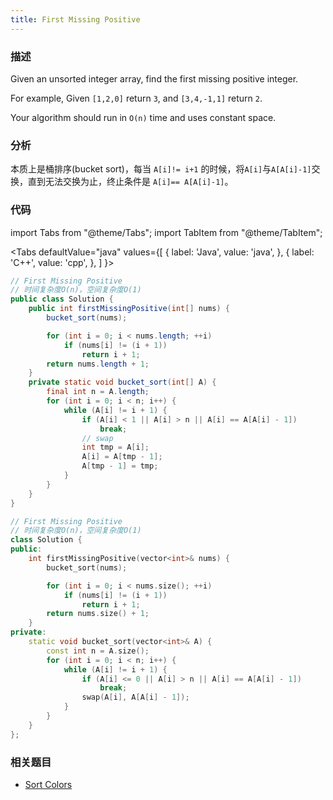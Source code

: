 ```yaml
---
title: First Missing Positive
---
```


### 描述

Given an unsorted integer array, find the first missing positive integer.

For example,
Given `[1,2,0]` return `3`,
and `[3,4,-1,1]` return `2`.

Your algorithm should run in `O(n)` time and uses constant space.

### 分析

本质上是桶排序(bucket sort)，每当 `A[i]!= i+1` 的时候，将`A[i]`与`A[A[i]-1]`交换，直到无法交换为止，终止条件是 `A[i]== A[A[i]-1]`。

### 代码

import Tabs from "@theme/Tabs";
import TabItem from "@theme/TabItem";

<Tabs
defaultValue="java"
values={[
{ label: 'Java', value: 'java', },
{ label: 'C++', value: 'cpp', },
]
}>
<TabItem value="java">

```java
// First Missing Positive
// 时间复杂度O(n)，空间复杂度O(1)
public class Solution {
    public int firstMissingPositive(int[] nums) {
        bucket_sort(nums);

        for (int i = 0; i < nums.length; ++i)
            if (nums[i] != (i + 1))
                return i + 1;
        return nums.length + 1;
    }
    private static void bucket_sort(int[] A) {
        final int n = A.length;
        for (int i = 0; i < n; i++) {
            while (A[i] != i + 1) {
                if (A[i] < 1 || A[i] > n || A[i] == A[A[i] - 1])
                    break;
                // swap
                int tmp = A[i];
                A[i] = A[tmp - 1];
                A[tmp - 1] = tmp;
            }
        }
    }
}
```

</TabItem>
<TabItem value="cpp">

```cpp
// First Missing Positive
// 时间复杂度O(n)，空间复杂度O(1)
class Solution {
public:
    int firstMissingPositive(vector<int>& nums) {
        bucket_sort(nums);

        for (int i = 0; i < nums.size(); ++i)
            if (nums[i] != (i + 1))
                return i + 1;
        return nums.size() + 1;
    }
private:
    static void bucket_sort(vector<int>& A) {
        const int n = A.size();
        for (int i = 0; i < n; i++) {
            while (A[i] != i + 1) {
                if (A[i] <= 0 || A[i] > n || A[i] == A[A[i] - 1])
                    break;
                swap(A[i], A[A[i] - 1]);
            }
        }
    }
};
```

</TabItem>
</Tabs>

### 相关题目

- [Sort Colors](../quick-sort/sort-colors.md)
